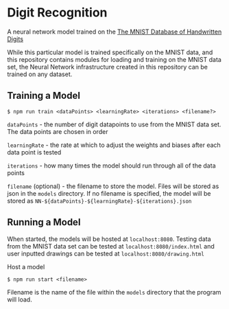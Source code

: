 # Digit Recognition

A neural network model trained on the [The MNIST Database of Handwritten Digits](http://yann.lecun.com/exdb/mnist/)

While this particular model is trained specifically on the MNIST data, and this repository contains modules for loading and training on the MNIST data set, the Neural Network infrastructure created in this repository can be trained on any dataset. 

## Training a Model

```
$ npm run train <dataPoints> <learningRate> <iterations> <filename?>
```
`dataPoints` - the number of digit datapoints to use from the MNIST data set. The data points are chosen in order

`learningRate` - the rate at which to adjust the weights and biases after each data point is tested

`iterations` - how many times the model should run through all of the data points

`filename` (optional) - the filename to store the model. Files will be stored as json in the `models` directory. If no filename is specified, the model will be stored as `NN-${dataPoints}-${learningRate}-${iterations}.json`

## Running a Model

When started, the models will be hosted at `localhost:8080`. Testing data from the MNIST data set can be tested at `localhost:8080/index.html` and user inputted drawings can be tested at `localhost:8080/drawing.html`

Host a model

```
$ npm run start <filename>
```

Filename is the name of the file within the `models` directory that the program will load. 
